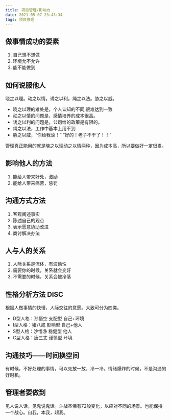 ```yaml
---
title: 项目管理/影响力
date: 2021-05-07 23:43:34
tags: 项目管理
---
```

## 做事情成功的要素
1. 自己想不想做
2. 环境允不允许
3. 能不能做到

## 如何说服他人
晓之以理。动之以情。诱之以利。绳之以法。胁之以威。
- 晓之以理的难处是，个人认知的不同,很难达到一致
- 动之以情的问题是，感情培养的成本很高。
- 诱之以利的问题是，公司给的政策是有限的。
- 绳之以法，工作中基本上用不到
- 胁之以威，“你给我滚！”  “好的！老子不干了！！”

管理真正能用的就是晓之以理动之以情两种，因为成本高，所以要做好一定很累。

## 影响他人的方法
1. 能给人带来好处，激励
2. 能给人带来痛苦，惩罚

## 沟通方式方法
1. 客观阐述事实
2. 陈述自己的观点
3. 表示愿意协助改进
4. 商讨解决办法

## 人与人的关系
1. 人际关系是流体，有波动性
2. 需要你的时候，关系就会变好
3. 不需要的时候，关系会被冷落

## 性格分析方法 DISC
根据人做事情的快慢，人际交往的意愿。大致可分为四类。
* D型人格：孙悟空 支配型 自己+环境
* I型人格：猪八戒 影响型 自己+他人
* S型人格：沙悟净 稳健型 他人
* C型人格：唐三丈 谨慎型 环境

## 沟通技巧——时间换空间
有时候，不好处理的事情，可以先放一放，冷一冷。情绪爆炸的时候，不是沟通的好时机。
## 管理者要做到
见人说人话，见鬼说鬼话。斗战圣佛有72般变化，以应对不同的场景。也能保持一个战心。自我，本我，超我。